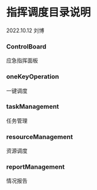 # 指挥调度目录说明
2022.10.12 刘博

### ControlBoard
应急指挥面板

### oneKeyOperation
一键调度

### taskManagement
任务管理

### resourceManagement
资源调度

### reportManagement
情况报告
